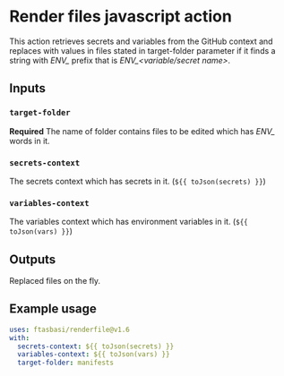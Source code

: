 # Render files javascript action

This action retrieves secrets and variables from the GitHub context and replaces with values in files stated in target-folder parameter if it finds a string with *ENV_* prefix that is *ENV_<variable/secret name>*.

## Inputs

### `target-folder`

**Required** The name of folder contains files to be edited which has *ENV_* words in it.

### `secrets-context`

The secrets context which has secrets in it. (`${{ toJson(secrets) }}`)

### `variables-context`

The variables context which has environment variables in it. (`${{ toJson(vars) }}`)

## Outputs

Replaced files on the fly.

## Example usage

```yaml
uses: ftasbasi/renderfile@v1.6
with:
  secrets-context: ${{ toJson(secrets) }}
  variables-context: ${{ toJson(vars) }}
  target-folder: manifests
```
